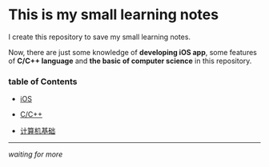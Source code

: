 # This is my small learning notes

I create this repository to save my small learning notes.

Now, there are just some knowledge of **developing iOS app**, some features of **C/C++ language** and **the basic of computer science** in this repository.

### table of Contents

* [iOS](./iOS/) 

* [C/C++](./C\C++)

* [计算机基础](./计算机基础/)

---

*waiting for more*
